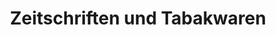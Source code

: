---
title: "Zeitschriften und Tabakwaren"
url: /berlin/zeitschriften-und-tabakwaren/
shop: Kiosk
---